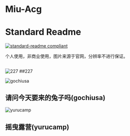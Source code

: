 # Miu-Acg
# Standard Readme
[![standard-readme compliant](https://img.shields.io/badge/readme%20style-standard-brightgreen.svg?style=flat-square)](https://github.com/RichardLitt/standard-readme)

个人使用，非商业使用，图片来源于官网，分辨率不进行保证。

## 

![227](https://raw.githubusercontent.com/miulove/Miu-Acg/master/227/jk03.png)
##227

![gochiusa](https://raw.githubusercontent.com/miulove/Miu-Acg/master/gochiusa/Chino2.png)
## 请问今天要来的兔子吗(gochiusa)

![yurucamp](https://raw.githubusercontent.com/miulove/Miu-Acg/master/yurucamp/KagamiharaNadeshiko_Face2.png)
## 摇曳露营(yurucamp)
